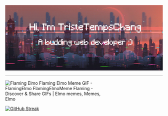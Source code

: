 <img src="media/ad222d4e1a9469c6369d3dd974c2ca79.jpg" />

<hr />

<img src="https://i.pinimg.com/originals/0c/64/9a/0c649a17ec1e5f5ca340248b4ef4e4be.gif" jsaction="VQAsE" class="sFlh5c pT0Scc iPVvYb" style="max-width: 320px; height: 218px; margin: 0px; width: 320px;" alt="Flaming Elmo Flaming Elmo Meme GIF - FlamingElmo FlamingElmoMeme Flaming -  Discover &amp; Share GIFs | Elmo memes, Memes, Elmo" jsname="kn3ccd">

<a href="https://git.io/streak-stats"><img src="https://github-readme-streak-stats.herokuapp.com?user=TristeTempsChang&theme=aura-dark&mode=weekly" alt="GitHub Streak" /></a>
